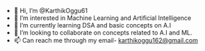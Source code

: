- 👋 Hi, I’m @KarthikOggu61
- 👀 I’m interested in Machine Learning and Artificial Intelligence
- 🌱 I’m currently learning DSA and basic concepts on A.I
- 💞️ I’m looking to collaborate on concepts related to A.I and ML.
- 📫 Can reach me through my email- karthikoggu162@gmail.com

<!---
KarthikOggu61/KarthikOggu61 is a ✨ special ✨ repository because its `README.md` (this file) appears on your GitHub profile.
You can click the Preview link to take a look at your changes.
--->

